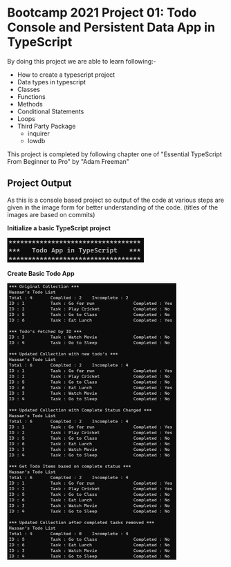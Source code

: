 # Bootcamp 2021 Project 01: Todo Console and Persistent Data App in TypeScript

By doing this project we are able to learn following:-

- How to create a typescript project
- Data types in typescript
- Classes
- Functions
- Methods
- Conditional Statements
- Loops
- Third Party Package
  - inquirer
  - lowdb

This project is completed by following chapter one of "Essential TypeScript From Beginner to Pro" by "Adam Freeman"

## Project Output

As this is a console based project so output of the code at various steps are given in the image form for better understanding of the code. (titles of the images are based on commits)

**Initialize a basic TypeScript project**

![Basic TypeScript Project](./outputs/Step01.PNG)

**Create Basic Todo App**

![Basic Todo App](./outputs/Step02.PNG)
